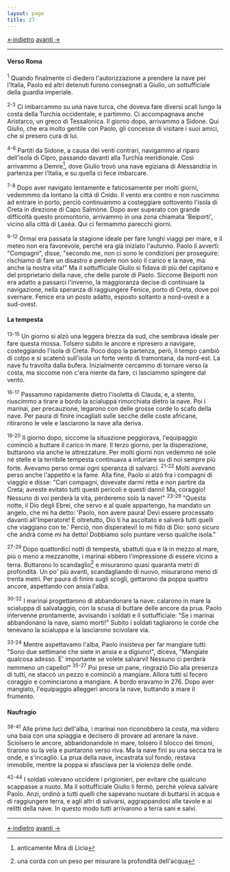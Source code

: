 ```yaml
---
layout: page
title: 27
---
```

[<-indietro](st26.html) [avanti ->](st28.html)


--------------------------------

#### Verso Roma

<sup>1</sup> Quando finalmente ci diedero l'autorizzazione a prendere la
nave per l'Italia, Paolo ed altri detenuti furono consegnati a Giulio,
un sottufficiale della guardia imperiale.

<sup>2-3</sup> Ci imbarcammo su una nave turca, che doveva fare diversi
scali lungo la costa della Turchia occidentale, e partimmo. Ci
accompagnava anche Aristarco, un greco di Tessalonica. Il giorno dopo,
arrivammo a Sidone. Qui Giulio, che era molto gentile con Paolo, gli
concesse di visitare i suoi amici, che si presero cura di lui.

<sup>4-6</sup> Partiti da Sidone, a causa dei venti contrari, navigammo
al riparo dell'isola di Cipro, passando davanti alla Turchia
meridionale. Così arrivammo a Demre[^1], dove Giulio trovò una nave
egiziana di Alessandria in partenza per l'Italia, e su quella ci fece
imbarcare.

<sup>7-8</sup> Dopo aver navigato lentamente e faticosamente per molti
giorni, vedemmmo da lontano la città di Cnido. Il vento era contro e non
ruscimmo ad entrare in porto, perciò continuammo a costeggiare
sottovento l'isola di Creta in direzione di Capo Salmòne. Dopo aver
superato con grande difficoltà questo promontorio, arrivammo in una zona
chiamata 'Beiporti', vicino alla città di Lasèa. Qui ci fermammo
parecchi giorni.

<sup>9-12</sup> Ormai era passata la stagione ideale per fare lunghi
viaggi per mare, e il meteo non era favorevole, perché era già iniziato
l'autunno. Paolo li avvertì: "Compagni", disse, "secondo me, non ci sono
le condizioni per proseguire: rischiamo di fare un disastro e perdere
non solo il carico e la nave, ma anche la nostra vita!" Ma il
sottufficiale Giulio si fidava di più del capitano e del proprietario
della nave, che delle parole di Paolo. Siccome Beiporti non era adatto a
passarci l'inverno, la maggioranza decise di continuare la navigazione,
nella speranza di raggiungere Fenice, porto di Creta, dove poi svernare.
Fenice era un posto adatto, esposto soltanto a nord-ovest e a sud-ovest.

#### La tempesta

<sup>13-15</sup> Un giorno si alzò una leggera brezza da sud, che
sembrava ideale per fare questa mossa. Tolsero subito le ancore e
ripresero a navigare, costeggiando l'isola di Creta. Poco dopo la
partenza, però, il tempo cambiò di colpo e si scatenò sull'isola un
forte vento di tramontana, da nord-est. La nave fu travolta dalla
bufera. Inizialmente cercammo di tornare verso la costa, ma siccome non
c'era niente da fare, ci lasciammo spingere dal vento.

<sup>16-17</sup> Passammo rapidamente dietro l'isoletta di Clauda, e, a
stento, riuscimmo a tirare a bordo la scialuppa rimorchiata dietro la
nave. Poi i marinai, per precauzione, legarono con delle grosse corde lo
scafo della nave. Per paura di finire incagliati sulle secche delle
coste africane, ritirarono le vele e lasciarono la nave alla deriva.

<sup>18-20</sup> Il giorno dopo, siccome la situazione peggiorava,
l'equipaggio cominciò a buttare il carico in mare. Il terzo giorno, per
la disperazione, buttarono via anche le attrezzature. Per molti giorni
non vedemmo né sole né stelle e la terribile tempesta continuava a
infuriare su di noi sempre più forte. Avevamo perso ormai ogni speranza
di salvarci. <sup>21-22</sup> Molti avevano perso anche l'appetito e la
fame. Alla fine, Paolo si alzò fra i compagni di viaggio e disse: "Cari
compagni, dovevate darmi retta e non partire da Creta; avreste evitato
tutti questi pericoli e questi danni! Ma, coraggio! Nessuno di voi
perderà la vita, perderemo solo la nave!" <sup>23-26</sup> "Questa
notte, il Dio degli Ebrei, che servo e al quale appartengo, ha mandato
un angelo, che mi ha detto: 'Paolo, non avere paura! Devi essere
processato davanti all'Imperatore! E oltretutto, Dio ti ha ascoltato e
salverà tutti quelli che viaggiano con te.' Perciò, non disperatevi! Io
mi fido di Dio: sono sicuro che andrà come mi ha detto! Dobbiamo solo
puntare verso qualche isola."

<sup>27-29</sup> Dopo quattordici notti di tempesta, sbattuti qua e là
in mezzo al mare, più o meno a mezzanotte, i marinai ebbero
l'impressione di essere vicino a terra. Buttarono lo scandaglio[^2] e
misurarono quasi quaranta metri di profondità. Un po' più avanti,
scandagliando di nuovo, misurarono meno di trenta metri. Per paura di
finire sugli scogli, gettarono da poppa quattro ancore, aspettando con
ansia l'alba.

<sup>30-32</sup> I marinai progettarono di abbandonare la nave: calarono
in mare la scialuppa di salvataggio, con la scusa di buttare delle
ancore da prua. Paolo intervenne prontamente, avvisando i soldati e il
sottufficiale: "Se i marinai abbandonano la nave, siamo morti!" Subito i
soldati tagliarono le corde che tenevano la scialuppa e la lasciarono
scivolare via.

<sup>33-24</sup> Mentre aspettavamo l'alba, Paolo insisteva per far
mangiare tutti: "Sono due settimane che siete in ansia e a digiuno!",
diceva, "Mangiate qualcosa adesso. E' importante se volete salvarvi!
Nessuno ci perderà nemmeno un capello!" <sup>35-27</sup> Poi prese un
pane, ringraziò Dio alla presenza di tutti, ne staccò un pezzo e
cominciò a mangiare. Allora tutti si fecero coraggio e cominciarono a
mangiare. A bordo eravamo in 276. Dopo aver mangiato, l'equipaggio
alleggerì ancora la nave, buttando a mare il frumento.

#### Naufragio

<sup>38-41</sup> Alle prime luci dell'alba, i marinai non riconobbero la
costa, ma videro una baia con una spiaggia e decisero di provare ad
arenare la nave. Sciolsero le ancore, abbandonandole in mare, tolsero il
blocco dei timoni, tirarono su la vela e puntarono verso riva. Ma la
nave finì su una secca tra le onde, e s'incagliò. La prua della nave,
incastrata sul fondo, restava immobile, mentre la poppa si sfasciava per
la violenza delle onde.

<sup>42-44</sup> I soldati volevano uccidere i prigionieri, per evitare
che qualcuno scappasse a nuoto. Ma il sottufficiale Giulio li fermò,
perché voleva salvare Paolo. Anzi, ordinò a tutti quelli che sapevano
nuotare di buttarsi in acqua e di raggiungere terra, e agli altri di
salvarsi, aggrappandosi alle tavole e ai relitti della nave. In questo
modo tutti arrivarono a terra sani e salvi.

[^1]: anticamente Mira di Licia

[^2]: una corda con un peso per misurare la profondità dell'acqua


--------------------------------

[<-indietro](st26.html) [avanti ->](st28.html)

